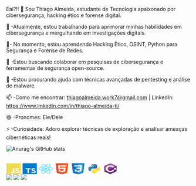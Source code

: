 Eaí?!! 👋
Sou Thiago Almeida, estudante de Tecnologia apaixonado por cibersegurança, hacking ético e forense digital.


🔭 -Atualmente, estou trabalhando para aprimorar minhas habilidades em cibersegurança e mergulhando em investigações digitais.

🌱- No momento, estou aprendendo Hacking Ético, OSINT, Python para Segurança e Forense de Redes.

👯 -Estou buscando colaborar em pesquisas de cibersegurança e ferramentas de segurança open-source.

🤔 -Estou procurando ajuda com técnicas avançadas de pentesting e análise de malware.

📫 -Como me encontrar: thiagoalmeida.work7@gmail.com | LinkedIn: https://www.linkedin.com/in/thiago-almeida-ti/

😄 -Pronomes: Ele/Dele

⚡ -Curiosidade: Adoro explorar técnicas de exploração e analisar ameaças cibernéticas reais!


![Anurag's GitHub stats](https://github-readme-stats.vercel.app/api?username=ThiagoAlmeidaTi&show_icons=true&bg_color=00000000)


<div style="display: inline_block"><br>
  <img align="center" alt="Rafa-Js" height="30" width="40" src="https://raw.githubusercontent.com/devicons/devicon/master/icons/javascript/javascript-plain.svg">
  <img align="center" alt="Rafa-Ts" height="30" width="40" src="https://raw.githubusercontent.com/devicons/devicon/master/icons/typescript/typescript-plain.svg">
  <img align="center" alt="Rafa-React" height="30" width="40" src="https://raw.githubusercontent.com/devicons/devicon/master/icons/react/react-original.svg">
  <img align="center" alt="Rafa-HTML" height="30" width="40" src="https://raw.githubusercontent.com/devicons/devicon/master/icons/html5/html5-original.svg">
  <img align="center" alt="Rafa-CSS" height="30" width="40" src="https://raw.githubusercontent.com/devicons/devicon/master/icons/css3/css3-original.svg">
  <img align="center" alt="Rafa-Python" height="30" width="40" src="https://raw.githubusercontent.com/devicons/devicon/master/icons/python/python-original.svg">
  <img align="center" alt="Rafa-Csharp" height="30" width="40" src="https://raw.githubusercontent.com/devicons/devicon/master/icons/csharp/csharp-original.svg">


<div> 
  <a href="https://instagram.com/almeida_theagoo" target="_blank"><img src="https://img.shields.io/badge/-Instagram-%23E4405F?style=for-the-badge&logo=instagram&logoColor=white" target="_blank"></a>
  <a href = "mailto:thiagoalmeida.work7@gmail.com"><img src="https://img.shields.io/badge/-Gmail-%23333?style=for-the-badge&logo=gmail&logoColor=white" target="_blank"></a>
  <a href="https://www.linkedin.com/in/thiago-almeida-ti-45875016a" target="_blank"><img src="https://img.shields.io/badge/-LinkedIn-%230077B5?style=for-the-badge&logo=linkedin&logoColor=white" target="_blank"></a> 
  
